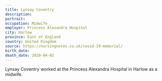 ```yaml
---
title: Lynsay Coventry
description: 
portrait: 
occupation: Midwife
employer: Princess Alexandra Hospital
city: Harlow
province: East of England
country: United Kingdom
source: https://nursingnotes.co.uk/covid-19-memorial/
birth_date: 
death_date: 2020-04-02
---
```


Lynsay Coventry worked at the Princess Alexandra Hospital in Harlow as a midwife.